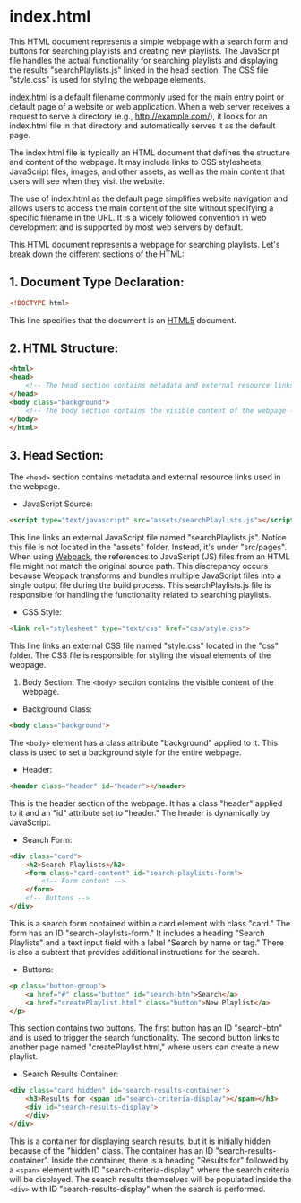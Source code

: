 # index.html
This HTML document represents a simple webpage with a search form and buttons for searching playlists and creating new playlists. The JavaScript file handles the actual functionality for searching playlists and displaying the results "searchPlaylists.js" linked in the head section. The CSS file "style.css" is used for styling the webpage elements.

[index.html](index.html) is a default filename commonly used for the main entry point or default page of a website or web application. When a web server receives a request to serve a directory (e.g., http://example.com/), it looks for an index.html file in that directory and automatically serves it as the default page.

The index.html file is typically an HTML document that defines the structure and content of the webpage. It may include links to CSS stylesheets, JavaScript files, images, and other assets, as well as the main content that users will see when they visit the website.

The use of index.html as the default page simplifies website navigation and allows users to access the main content of the site without specifying a specific filename in the URL. It is a widely followed convention in web development and is supported by most web servers by default.


This HTML document represents a webpage for searching playlists. Let's break down the different sections of the HTML:

## 1. Document Type Declaration:
```html
<!DOCTYPE html>
```
This line specifies that the document is an [HTML5](https://www.techtarget.com/whatis/definition/HTML5) document.

## 2. HTML Structure:
```html
<html>
<head>
    <!-- The head section contains metadata and external resource links -->
</head>
<body class="background">
    <!-- The body section contains the visible content of the webpage -->
</body>
</html>
```

## 3. Head Section:
The `<head>` section contains metadata and external resource links used in the webpage.

- JavaScript Source:
```html
<script type="text/javascript" src="assets/searchPlaylists.js"></script>
```
This line links an external JavaScript file named "searchPlaylists.js". Notice this file is not located in the "assets" folder. Instead, it's under "src/pages". When using [Webpack](https://www.freecodecamp.org/news/an-intro-to-webpack-what-it-is-and-how-to-use-it-8304ecdc3c60/), the references to JavaScript (JS) files from an HTML file might not match the original source path. This discrepancy occurs because Webpack transforms and bundles multiple JavaScript files into a single output file during the build process. This searchPlaylists.js file is responsible for handling the functionality related to searching playlists.


- CSS Style:
```html
<link rel="stylesheet" type="text/css" href="css/style.css">
```
This line links an external CSS file named "style.css" located in the "css" folder. The CSS file is responsible for styling the visual elements of the webpage.

1. Body Section:
The `<body>` section contains the visible content of the webpage.

- Background Class:
```html
<body class="background">
```
The `<body>` element has a class attribute "background" applied to it. This class is used to set a background style for the entire webpage.

- Header:
```html
<header class="header" id="header"></header>
```
This is the header section of the webpage. It has a class "header" applied to it and an "id" attribute set to "header." The header is dynamically by JavaScript.

- Search Form:
```html
<div class="card">
    <h2>Search Playlists</h2>
    <form class="card-content" id="search-playlists-form">
        <!-- Form content -->
    </form>
    <!-- Buttons -->
</div>
```
This is a search form contained within a card element with class "card." The form has an ID "search-playlists-form." It includes a heading "Search Playlists" and a text input field with a label "Search by name or tag." There is also a subtext that provides additional instructions for the search.

- Buttons:
```html
<p class="button-group">
    <a href="#" class="button" id="search-btn">Search</a>
    <a href="createPlaylist.html" class="button">New Playlist</a>
</p>
```
This section contains two buttons. The first button has an ID "search-btn" and is used to trigger the search functionality. The second button links to another page named "createPlaylist.html," where users can create a new playlist.

- Search Results Container:
```html
<div class="card hidden" id='search-results-container'>
    <h3>Results for <span id="search-criteria-display"></span></h3>
    <div id="search-results-display">
    </div>
</div>
```
This is a container for displaying search results, but it is initially hidden because of the "hidden" class. The container has an ID "search-results-container". Inside the container, there is a heading "Results for" followed by a `<span>` element with ID "search-criteria-display", where the search criteria will be displayed. The search results themselves will be populated inside the `<div>` with ID "search-results-display" when the search is performed.